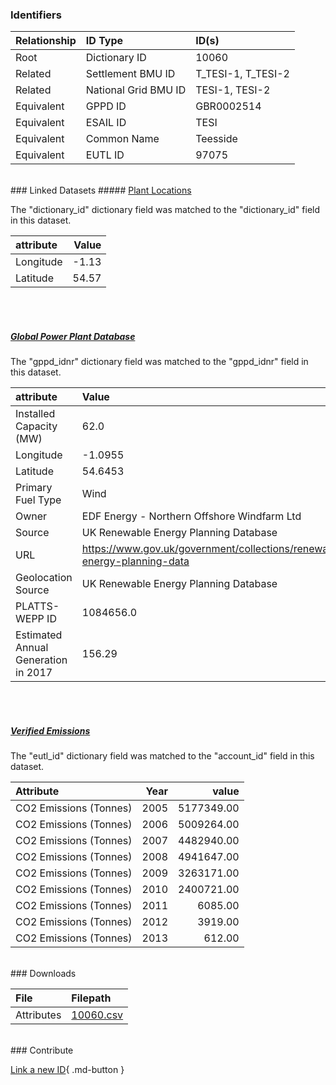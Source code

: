 ### Identifiers

| Relationship   | ID Type              | ID(s)              |
|:---------------|:---------------------|:-------------------|
| Root           | Dictionary ID        | 10060              |
| Related        | Settlement BMU ID    | T_TESI-1, T_TESI-2 |
| Related        | National Grid BMU ID | TESI-1, TESI-2     |
| Equivalent     | GPPD ID              | GBR0002514         |
| Equivalent     | ESAIL ID             | TESI               |
| Equivalent     | Common Name          | Teesside           |
| Equivalent     | EUTL ID              | 97075              |

<br>
### Linked Datasets
##### <a href="https://osuked.github.io/Power-Station-Dictionary/datasets/plant-locations">Plant Locations</a>



The "dictionary_id" dictionary field was matched to the "dictionary_id" field in this dataset.

| attribute   |   Value |
|:------------|--------:|
| Longitude   |   -1.13 |
| Latitude    |   54.57 |

<br><br>
##### <a href="https://osuked.github.io/Power-Station-Dictionary/datasets/global-power-plant-database">Global Power Plant Database</a>



The "gppd_idnr" dictionary field was matched to the "gppd_idnr" field in this dataset.

| attribute                           | Value                                                                    |
|:------------------------------------|:-------------------------------------------------------------------------|
| Installed Capacity (MW)             | 62.0                                                                     |
| Longitude                           | -1.0955                                                                  |
| Latitude                            | 54.6453                                                                  |
| Primary Fuel Type                   | Wind                                                                     |
| Owner                               | EDF Energy - Northern Offshore Windfarm Ltd                              |
| Source                              | UK Renewable Energy Planning Database                                    |
| URL                                 | https://www.gov.uk/government/collections/renewable-energy-planning-data |
| Geolocation Source                  | UK Renewable Energy Planning Database                                    |
| PLATTS-WEPP ID                      | 1084656.0                                                                |
| Estimated Annual Generation in 2017 | 156.29                                                                   |

<br><br>
##### <a href="https://osuked.github.io/Power-Station-Dictionary/datasets/verified-emissions">Verified Emissions</a>



The "eutl_id" dictionary field was matched to the "account_id" field in this dataset.

| Attribute              |   Year |      value |
|:-----------------------|-------:|-----------:|
| CO2 Emissions (Tonnes) |   2005 | 5177349.00 |
| CO2 Emissions (Tonnes) |   2006 | 5009264.00 |
| CO2 Emissions (Tonnes) |   2007 | 4482940.00 |
| CO2 Emissions (Tonnes) |   2008 | 4941647.00 |
| CO2 Emissions (Tonnes) |   2009 | 3263171.00 |
| CO2 Emissions (Tonnes) |   2010 | 2400721.00 |
| CO2 Emissions (Tonnes) |   2011 |    6085.00 |
| CO2 Emissions (Tonnes) |   2012 |    3919.00 |
| CO2 Emissions (Tonnes) |   2013 |     612.00 |


<br>
### Downloads


| File       | Filepath                                                                              |
|:-----------|:--------------------------------------------------------------------------------------|
| Attributes | [10060.csv](https://osuked.github.io/Power-Station-Dictionary/object_attrs/10060.csv) |


<br>
### Contribute

[Link a new ID](https://docs.google.com/forms/d/e/1FAIpQLSc5jRsQ7NgiLLXbwo9PUdwTQyuqbRwThltG56-o6NVSe7E_nw/viewform?usp=pp_url&entry.251912331=10060){ .md-button }